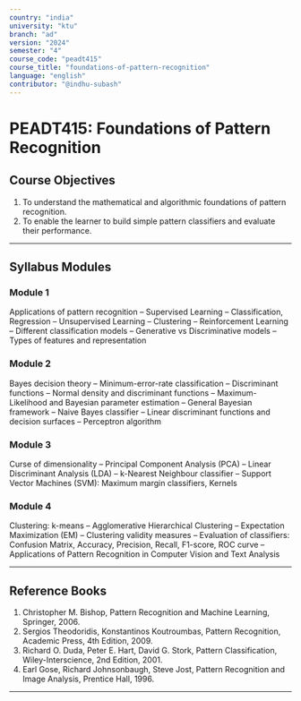 ```yaml
---
country: "india"
university: "ktu"
branch: "ad"
version: "2024"
semester: "4"
course_code: "peadt415"
course_title: "foundations-of-pattern-recognition"
language: "english"
contributor: "@indhu-subash"
---
```


# PEADT415: Foundations of Pattern Recognition

## Course Objectives

1. To understand the mathematical and algorithmic foundations of pattern recognition.  
2. To enable the learner to build simple pattern classifiers and evaluate their performance.  

---

## Syllabus Modules

### Module 1
Applications of pattern recognition – Supervised Learning – Classification, Regression – Unsupervised Learning – Clustering – Reinforcement Learning – Different classification models – Generative vs Discriminative models – Types of features and representation  

### Module 2  
Bayes decision theory – Minimum-error-rate classification – Discriminant functions – Normal density and discriminant functions – Maximum-Likelihood and Bayesian parameter estimation – General Bayesian framework – Naive Bayes classifier – Linear discriminant functions and decision surfaces – Perceptron algorithm  

### Module 3  
Curse of dimensionality – Principal Component Analysis (PCA) – Linear Discriminant Analysis (LDA) – k-Nearest Neighbour classifier – Support Vector Machines (SVM): Maximum margin classifiers, Kernels  

### Module 4  
Clustering: k-means – Agglomerative Hierarchical Clustering – Expectation Maximization (EM) – Clustering validity measures – Evaluation of classifiers: Confusion Matrix, Accuracy, Precision, Recall, F1-score, ROC curve – Applications of Pattern Recognition in Computer Vision and Text Analysis  

---

## Reference Books

1. Christopher M. Bishop, Pattern Recognition and Machine Learning, Springer, 2006.  
2. Sergios Theodoridis, Konstantinos Koutroumbas, Pattern Recognition, Academic Press, 4th Edition, 2009.  
3. Richard O. Duda, Peter E. Hart, David G. Stork, Pattern Classification, Wiley-Interscience, 2nd Edition, 2001.  
4. Earl Gose, Richard Johnsonbaugh, Steve Jost, Pattern Recognition and Image Analysis, Prentice Hall, 1996.  

---
